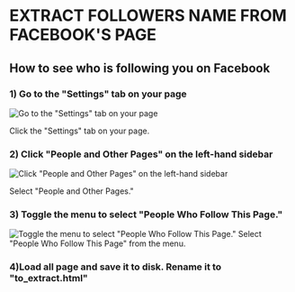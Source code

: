 # EXTRACT FOLLOWERS NAME FROM FACEBOOK'S PAGE

## How to see who is following you on Facebook

### 1) Go to the "Settings" tab on your page

![Go to the "Settings" tab on your page](https://image.businessinsider.com/5ca4cab5c6cc50577a68e323?width=700&format=jpeg&auto=webp)

Click the "Settings" tab on your page.

### 2) Click "People and Other Pages" on the left-hand sidebar

![ Click "People and Other Pages" on the left-hand sidebar](https://image.businessinsider.com/5ca4cadb16c95831521a5c17?width=700&format=jpeg&auto=webp)

Select "People and Other Pages."

### 3) Toggle the menu to select "People Who Follow This Page."

![Toggle the menu to select "People Who Follow This Page."](https://image.businessinsider.com/5ca4cb8416c958315700c135?width=700&format=jpeg&auto=webp)
Select "People Who Follow This Page" from the menu.

### 4)Load all page and save it to disk. Rename it to "to_extract.html"
